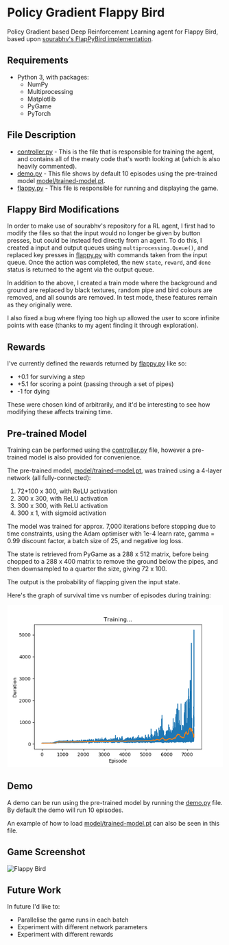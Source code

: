 Policy Gradient Flappy Bird
===============

Policy Gradient based Deep Reinforcement Learning agent for Flappy Bird, based upon [sourabhv's FlapPyBird implementation](https://github.com/sourabhv/FlapPyBird).


Requirements
------

* Python 3, with packages:
  * NumPy
  * Multiprocessing
  * Matplotlib
  * PyGame
  * PyTorch


File Description
-----
* [controller.py](controller.py) - This is the file that is responsible for training the agent, and contains all of the meaty code that's worth looking at (which is also heavily commented).
* [demo.py](demo.py) - This file shows by default 10 episodes using the pre-trained model [model/trained-model.pt](model/trained-model.pt).
* [flappy.py](flappy.py) - This file is responsible for running and displaying the game.


Flappy Bird Modifications
------

In order to make use of sourabhv's repository for a RL agent, I first had to modify the files so that the input would no longer be given by button presses, but could be instead fed directly from an agent.
To do this, I created a input and output queues using `multiprocessing.Queue()`, and replaced key presses in [flappy.py](flappy.py) with commands taken from the input queue.
Once the action was completed, the new `state`, `reward`, and `done` status is returned to the agent via the output queue.

In addition to the above, I created a train mode where the background and ground are replaced by black textures, random pipe and bird colours are removed, and all sounds are removed.
In test mode, these features remain as they originally were.

I also fixed a bug where flying too high up allowed the user to score infinite points with ease (thanks to my agent finding it through exploration).


Rewards
------

I've currently defined the rewards returned by [flappy.py](flappy.py) like so:
* +0.1 for surviving a step
* +5.1 for scoring a point (passing through a set of pipes)
* -1 for dying

These were chosen kind of arbitrarily, and it'd be interesting to see how modifying these affects training time.


Pre-trained Model
------

Training can be performed using the [controller.py](controller.py) file, however a pre-trained model is also provided for convenience.

The pre-trained model, [model/trained-model.pt](model/trained-model.pt), was trained using a 4-layer network (all fully-connected):

1. 72*100 x 300, with ReLU activation
2. 300 x 300, with ReLU activation
3. 300 x 300, with ReLU activation
4. 300 x 1, with sigmoid activation

The model was trained for approx. 7,000 iterations before stopping due to time constraints, using the Adam optimiser with 1e-4 learn rate, gamma = 0.99 discount factor, a batch size of 25, and negative log loss.

The state is retrieved from PyGame as a 288 x 512 matrix, before being chopped to a 288 x 400 matrix to remove the ground below the pipes, and then downsampled to a quarter the size, giving 72 x 100.

The output is the probability of flapping given the input state.

Here's the graph of survival time vs number of episodes during training:

![Training Graph](training-graph.png)


Demo
------

A demo can be run using the pre-trained model by running the [demo.py](demo.py) file. By default the demo will run 10 episodes.

An example of how to load [model/trained-model.pt](model/trained-model.pt) can also be seen in this file.


Game Screenshot
----------

![Flappy Bird](screenshot1.png)


Future Work
------

In future I'd like to:

* Parallelise the game runs in each batch
* Experiment with different network parameters
* Experiment with different rewards
